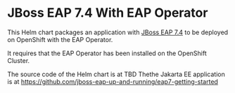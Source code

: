 # JBoss EAP 7.4 With EAP Operator

This Helm chart packages an application with [JBoss EAP 7.4](https://www.redhat.com/en/technologies/jboss-middleware/application-platform) to be deployed on OpenShift with the EAP Operator.

It requires that the EAP Operator has been installed on the OpenShift Cluster.

The source code of the Helm chart is at TBD
Thethe Jakarta EE application is at https://github.com/jboss-eap-up-and-running/eap7-getting-started

